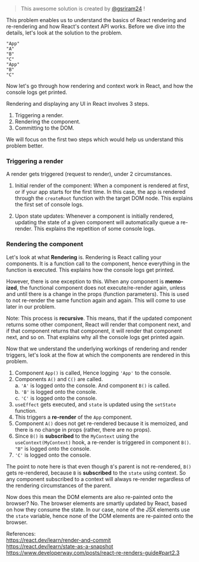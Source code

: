 > This awesome solution is created by [@gsriram24]([https://github.com/pinglu85](https://github.com/gsriram24)) !

This problem enables us to understand the basics of React rendering and re-rendering and how React's context API works. Before we dive into the details, let's look at the solution to the problem. 

```
"App"
"A"
"B"
"C"
"App"
"B"
"C"
```

Now let's go through how rendering and context work in React, and how the console logs get printed. 

Rendering and displaying any UI in React involves 3 steps. 

1. Triggering a render. 
2. Rendering the component. 
3. Committing to the DOM. 

We will focus on the first two steps which would help us understand this problem better. 

### Triggering a render

A render gets triggered (request to render), under 2 circumstances. 

1. Initial render of the component: When a component is rendered at first, or if your app starts for the first time. In this case, the app is rendered through the `createRoot` function with the target DOM node. 
This explains the first set of console logs. 

2. Upon state updates: Whenever a component is initially rendered, updating the state of a given component will automatically queue a re-render. This explains the repetition of some console logs. 

### Rendering the component

Let's look at what **Rendering** is. Rendering is React calling your components. It is a function call to the component, hence everything in the function is executed. This explains how the console logs get printed. 

However, there is one exception to this. When any component is **memo-ized**, the functional component does not execute/re-render again, unless and until there is a change in the props (function parameters). This is used to not re-render the same function again and again. This will come to use later in our problem. 

Note: This process is **recursive**. This means, that if the updated component returns some other component, React will render that component next, and if that component returns that component, it will render that component next, and so on. That explains why all the console logs get printed again. 

Now that we understand the underlying workings of rendering and render triggers, let's look at the flow at which the components are rendered in this problem. 

1. Component `App()` is called, Hence logging `'App'` to the console. 
2. Components `A()` and `C()` are called. <br>
    a. `'A'` is logged onto the console. And component `B()` is called. <br>
    b. `'B'` is logged onto the console. <br>
    c. `'C'` is logged onto the console.
3. `useEffect` gets executed, and `state` is updated using the `setState` function. 
4. This triggers a **re-render** of the `App` component. 
5. Component `A()` does not get re-rendered because it is memoized, and there is no change in props (rather, there are no props). 
6. Since `B()` is **subscribed** to the `MyContext` using the `useContext(MyContext)` hook, a re-render is triggered in component `B()`. `"B"` is logged onto the console. 
7. `'C'` is logged onto the console.

The point to note here is that even though `B`'s parent is not re-rendered, `B()` gets re-rendered, because `B` is **subscribed** to the `state` using context. So any component subscribed to a context will always re-render regardless of the rendering circumstances of the parent.

Now does this mean the DOM elements are also re-painted onto the browser? No. The browser elements are smartly updated by React, based on how they consume the state. In our case, none of the JSX elements use the `state` variable, hence none of the DOM elements are re-painted onto the browser. 


References: <br>
https://react.dev/learn/render-and-commit <br>
https://react.dev/learn/state-as-a-snapshot <br>
https://www.developerway.com/posts/react-re-renders-guide#part2.3
